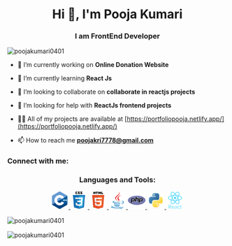<h1 align="center">Hi 👋, I'm Pooja Kumari</h1>
<h3 align="center">I am FrontEnd Developer</h3>

<p align="left"> <img src="https://komarev.com/ghpvc/?username=poojakumari0401&label=Profile%20views&color=0e75b6&style=flat" alt="poojakumari0401" /> </p>

- 🔭 I’m currently working on **Online Donation Website**

- 🌱 I’m currently learning **React Js**

- 👯 I’m looking to collaborate on **collaborate in reactjs projects**

- 🤝 I’m looking for help with **ReactJs frontend projects**

- 👨‍💻 All of my projects are available at [https://portfoliopooja.netlify.app/](https://portfoliopooja.netlify.app/)

- 📫 How to reach me **poojakri7778@gmail.com**

<h3 align="left">Connect with me:</h3>
<p align="left">
</p>

<h3  align="center">Languages and Tools:</h3>
<p align="center"> <a href="https://www.w3schools.com/cpp/" target="_blank" rel="noreferrer"> <img src="https://raw.githubusercontent.com/devicons/devicon/master/icons/cplusplus/cplusplus-original.svg" alt="cplusplus" width="40" height="40"/> </a> <a href="https://www.w3schools.com/css/" target="_blank" rel="noreferrer"> <img src="https://raw.githubusercontent.com/devicons/devicon/master/icons/css3/css3-original-wordmark.svg" alt="css3" width="40" height="40"/> </a> <a href="https://www.w3.org/html/" target="_blank" rel="noreferrer"> <img src="https://raw.githubusercontent.com/devicons/devicon/master/icons/html5/html5-original-wordmark.svg" alt="html5" width="40" height="40"/> </a> <a href="https://www.java.com" target="_blank" rel="noreferrer"> <img src="https://raw.githubusercontent.com/devicons/devicon/master/icons/java/java-original.svg" alt="java" width="40" height="40"/> </a> <a href="https://www.php.net" target="_blank" rel="noreferrer"> <img src="https://raw.githubusercontent.com/devicons/devicon/master/icons/php/php-original.svg" alt="php" width="40" height="40"/> </a> <a href="https://www.python.org" target="_blank" rel="noreferrer"> <img src="https://raw.githubusercontent.com/devicons/devicon/master/icons/python/python-original.svg" alt="python" width="40" height="40"/> </a> <a href="https://reactjs.org/" target="_blank" rel="noreferrer"> <img src="https://raw.githubusercontent.com/devicons/devicon/master/icons/react/react-original-wordmark.svg" alt="react" width="40" height="40"/> </a> </p>

<p><img align="center" src="https://github-readme-stats.vercel.app/api/top-langs?username=poojakumari0401&show_icons=true&locale=en&layout=compact" alt="poojakumari0401" /></p>

<p><img align="center" src="https://github-readme-streak-stats.herokuapp.com/?user=poojakumari0401&" alt="poojakumari0401" /></p>
